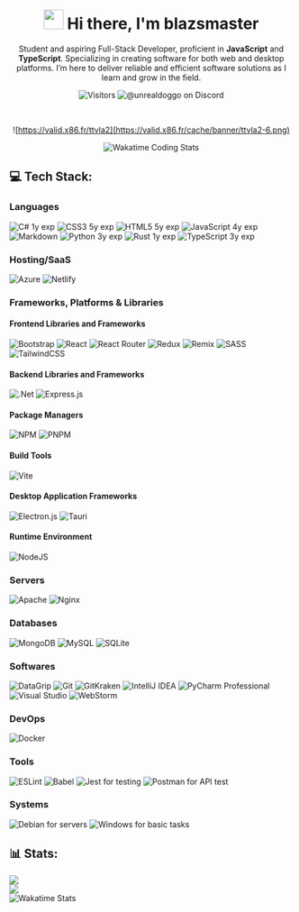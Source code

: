 <div align="center">

<h1 align="center"><img src="https://i.imgur.com/0J81H5T.gif" width="35px" height="35px"> Hi there, I'm blazsmaster</h1>

Student and aspiring Full-Stack Developer, proficient in **JavaScript** and **TypeScript**. Specializing in creating
software
for both web and desktop platforms. I’m here to deliver reliable and efficient software solutions as I learn and grow in
the field.

![Visitors](https://komarev.com/ghpvc/?username=blazsmaster&abbreviated=true&bg=black&color=grey)
![@unrealdoggo on Discord](https://img.shields.io/badge/@unrealdoggo-%235865f2.svg?logo=discord&logoColor=white)

<br/>

![https://valid.x86.fr/ttvla2](https://valid.x86.fr/cache/banner/ttvla2-6.png)

![Wakatime Coding Stats](https://wakatime.com/share/@blazsmaster/99686fcf-a8e2-4a57-91b2-35da27bce1f2.svg)

</div>

## 💻 Tech Stack:

### Languages

![C# 1y exp](https://img.shields.io/badge/c%23-%23512BD4.svg?style=for-the-badge&logo=csharp&logoColor=white)
![CSS3 5y exp](https://img.shields.io/badge/css3-%231572B6.svg?style=for-the-badge&logo=css3&logoColor=white)
![HTML5 5y exp](https://img.shields.io/badge/html5-%23E34F26.svg?style=for-the-badge&logo=html5&logoColor=white)
![JavaScript 4y exp](https://img.shields.io/badge/javascript-%23323330.svg?style=for-the-badge&logo=javascript&logoColor=%23F7DF1E)
![Markdown](https://img.shields.io/badge/markdown-%23000000.svg?style=for-the-badge&logo=markdown&logoColor=white)
![Python 3y exp](https://img.shields.io/badge/python-3670A0?style=for-the-badge&logo=python&logoColor=ffdd54)
![Rust 1y exp](https://img.shields.io/badge/rust-%23000000.svg?style=for-the-badge&logo=rust&logoColor=white)
![TypeScript 3y exp](https://img.shields.io/badge/typescript-%23007ACC.svg?style=for-the-badge&logo=typescript&logoColor=white)

### Hosting/SaaS

![Azure](https://img.shields.io/badge/azure-%230072C6.svg?style=for-the-badge&logo=microsoftazure&logoColor=white)
![Netlify](https://img.shields.io/badge/netlify-%23000000.svg?style=for-the-badge&logo=netlify&logoColor=#00C7B7)

### Frameworks, Platforms & Libraries

#### Frontend Libraries and Frameworks

![Bootstrap](https://img.shields.io/badge/bootstrap-%238511FA.svg?style=for-the-badge&logo=bootstrap&logoColor=white)
![React](https://img.shields.io/badge/react-%2320232a.svg?style=for-the-badge&logo=react&logoColor=%2361DAFB)
![React Router](https://img.shields.io/badge/React_Router-CA4245?style=for-the-badge&logo=react-router&logoColor=white)
![Redux](https://img.shields.io/badge/redux-%23593d88.svg?style=for-the-badge&logo=redux&logoColor=white)
![Remix](https://img.shields.io/badge/remix-%23000.svg?style=for-the-badge&logo=remix&logoColor=white)
![SASS](https://img.shields.io/badge/SASS-hotpink.svg?style=for-the-badge&logo=SASS&logoColor=white)
![TailwindCSS](https://img.shields.io/badge/tailwindcss-%2338B2AC.svg?style=for-the-badge&logo=tailwind-css&logoColor=white)

#### Backend Libraries and Frameworks

![.Net](https://img.shields.io/badge/.NET-5C2D91?style=for-the-badge&logo=.net&logoColor=white)
![Express.js](https://img.shields.io/badge/express.js-%23404d59.svg?style=for-the-badge&logo=express&logoColor=%2361DAFB)

#### Package Managers

![NPM](https://img.shields.io/badge/NPM-%23CB3837.svg?style=for-the-badge&logo=npm&logoColor=white)
![PNPM](https://img.shields.io/badge/pnpm-%234a4a4a.svg?style=for-the-badge&logo=pnpm&logoColor=f69220)

#### Build Tools

![Vite](https://img.shields.io/badge/vite-%23646CFF.svg?style=for-the-badge&logo=vite&logoColor=white)

#### Desktop Application Frameworks

![Electron.js](https://img.shields.io/badge/Electron-191970?style=for-the-badge&logo=Electron&logoColor=white)
![Tauri](https://img.shields.io/badge/tauri-%2324C8DB.svg?style=for-the-badge&logo=tauri&logoColor=%23FFFFFF)

#### Runtime Environment

![NodeJS](https://img.shields.io/badge/node.js-6DA55F?style=for-the-badge&logo=node.js&logoColor=white)

### Servers

![Apache](https://img.shields.io/badge/apache-%23D42029.svg?style=for-the-badge&logo=apache&logoColor=white)
![Nginx](https://img.shields.io/badge/nginx-%23009639.svg?style=for-the-badge&logo=nginx&logoColor=white)

### Databases

![MongoDB](https://img.shields.io/badge/MongoDB-%234ea94b.svg?style=for-the-badge&logo=mongodb&logoColor=white)
![MySQL](https://img.shields.io/badge/mysql-%234479a1.svg?style=for-the-badge&logo=mysql&logoColor=white)
![SQLite](https://img.shields.io/badge/sqlite-%2307405e.svg?style=for-the-badge&logo=sqlite&logoColor=white)

### Softwares

![DataGrip](https://img.shields.io/badge/DataGrip-6e87c5?style=for-the-badge&logo=datagrip&logoColor=white)
![Git](https://img.shields.io/badge/git-%23F05032.svg?style=for-the-badge&logo=git&logoColor=white)
![GitKraken](https://img.shields.io/badge/gitkraken-%23179287.svg?style=for-the-badge&logo=gitkraken&logoColor=white)
![IntelliJ IDEA](https://img.shields.io/badge/IntelliJ%20IDEA-3f71ee?style=for-the-badge&logo=intellij-idea&logoColor=white)
![PyCharm Professional](https://img.shields.io/badge/PyCharm-5fd495?style=for-the-badge&logo=pycharm&logoColor=white)
![Visual Studio](https://img.shields.io/badge/Visual_Studio-5C2D91?style=for-the-badge&logo=visual-studio&logoColor=white)
![WebStorm](https://img.shields.io/badge/Webstorm-4cbbec?style=for-the-badge&logo=webstorm&logoColor=white)

### DevOps

![Docker](https://img.shields.io/badge/docker-%230db7ed.svg?style=for-the-badge&logo=docker&logoColor=white)

### Tools

![ESLint](https://img.shields.io/badge/ESLint-4B3263?style=for-the-badge&logo=eslint&logoColor=white)
![Babel](https://img.shields.io/badge/Babel-F9DC3e?style=for-the-badge&logo=babel&logoColor=black)
![Jest for testing](https://img.shields.io/badge/-jest-%23C21325?style=for-the-badge&logo=jest&logoColor=white)
![Postman for API test](https://img.shields.io/badge/Postman-FF6C37?style=for-the-badge&logo=postman&logoColor=white)

### Systems

![Debian for servers](https://img.shields.io/badge/Debian-A81D33?style=for-the-badge&logo=debian&logoColor=white)
![Windows for basic tasks](https://img.shields.io/badge/Windows-0078D6?style=for-the-badge&logo=windows&logoColor=white)

## 📊 Stats:

![](https://github-readme-stats.vercel.app/api?username=blazsmaster&theme=tokyonight&hide_border=true&show_icons=true&hide=contribs,prs)<br/>
![](https://github-readme-streak-stats.herokuapp.com/?user=blazsmaster&theme=tokyonight&hide_border=true)<br/>
![Wakatime Stats](https://github-readme-stats.vercel.app/api/wakatime?username=blazsmaster&theme=tokyonight&hide_border=true&layout=compact)

